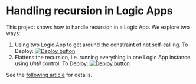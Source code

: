 # Handling recursion in Logic Apps

This project shows how to handle recursion in a Logic App.  We explore two ways:

1. Using two Logic App to get around the constraint of not self-calling.  To Deploy:
[![Deploy button](http://azuredeploy.net/deploybutton.png)](https://portal.azure.com/#create/Microsoft.Template/uri/https:%2F%2Fraw.githubusercontent.com%2Fvplauzon%2Flogic-apps%2Fmaster%2Frecursion%2Fparent-child%2Fdeploy-parent-child.json)
1. Flattens the recursion, i.e. running everything in one Logic App instance using *Until* control.  To Deploy:
[![Deploy button](http://azuredeploy.net/deploybutton.png)](https://portal.azure.com/#create/Microsoft.Template/uri/https:%2F%2Fraw.githubusercontent.com%2Fvplauzon%2Flogic-apps%2Fmaster%2Frecursion%2Fflat%2Fdeploy-flat.json)


See the [following article](todo) for details.